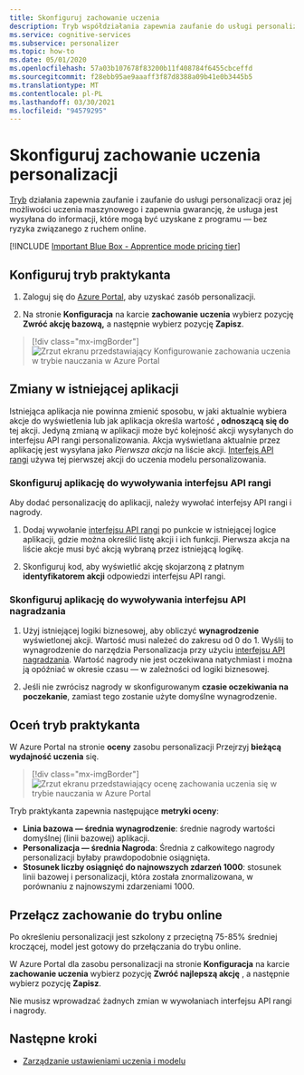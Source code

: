 ```yaml
---
title: Skonfiguruj zachowanie uczenia
description: Tryb współdziałania zapewnia zaufanie do usługi personalizowania i jej możliwości uczenia maszynowego, a także udostępnia metryki, z którymi usługa jest wysyłana — bez ryzyka związanego z ruchem online.
ms.service: cognitive-services
ms.subservice: personalizer
ms.topic: how-to
ms.date: 05/01/2020
ms.openlocfilehash: 57a03b107678f83200b11f408784f6455cbceffd
ms.sourcegitcommit: f28ebb95ae9aaaff3f87d8388a09b41e0b3445b5
ms.translationtype: MT
ms.contentlocale: pl-PL
ms.lasthandoff: 03/30/2021
ms.locfileid: "94579295"
---
```

# <a name="configure-the-personalizer-learning-behavior"></a>Skonfiguruj zachowanie uczenia personalizacji

[Tryb](concept-apprentice-mode.md) działania zapewnia zaufanie i zaufanie do usługi personalizacji oraz jej możliwości uczenia maszynowego i zapewnia gwarancję, że usługa jest wysyłana do informacji, które mogą być uzyskane z programu — bez ryzyka związanego z ruchem online.

[!INCLUDE [Important Blue Box - Apprentice mode pricing tier](./includes/important-apprentice-mode.md)]

## <a name="configure-apprentice-mode"></a>Konfiguruj tryb praktykanta

1. Zaloguj się do [Azure Portal](https://portal.azure.com), aby uzyskać zasób personalizacji.

1. Na stronie **Konfiguracja** na karcie **zachowanie uczenia** wybierz pozycję **Zwróć akcję bazową,** a następnie wybierz pozycję **Zapisz**.

> [!div class="mx-imgBorder"]
> ![Zrzut ekranu przedstawiający Konfigurowanie zachowania uczenia w trybie nauczania w Azure Portal](media/settings/configure-learning-behavior-azure-portal.png)

## <a name="changes-to-the-existing-application"></a>Zmiany w istniejącej aplikacji

Istniejąca aplikacja nie powinna zmienić sposobu, w jaki aktualnie wybiera akcje do wyświetlenia lub jak aplikacja określa wartość **, odnoszącą się do** tej akcji. Jedyną zmianą w aplikacji może być kolejność akcji wysyłanych do interfejsu API rangi personalizowania. Akcja wyświetlana aktualnie przez aplikację jest wysyłana jako _Pierwsza akcja_ na liście akcji. [Interfejs API rangi](https://westus2.dev.cognitive.microsoft.com/docs/services/personalizer-api/operations/Rank) używa tej pierwszej akcji do uczenia modelu personalizowania.

### <a name="configure-your-application-to-call-the-rank-api"></a>Skonfiguruj aplikację do wywoływania interfejsu API rangi

Aby dodać personalizację do aplikacji, należy wywołać interfejsy API rangi i nagrody.

1. Dodaj wywołanie [interfejsu API rangi](https://westus2.dev.cognitive.microsoft.com/docs/services/personalizer-api/operations/Rank) po punkcie w istniejącej logice aplikacji, gdzie można określić listę akcji i ich funkcji. Pierwsza akcja na liście akcje musi być akcją wybraną przez istniejącą logikę.

1. Skonfiguruj kod, aby wyświetlić akcję skojarzoną z płatnym **identyfikatorem akcji** odpowiedzi interfejsu API rangi.

### <a name="configure-your-application-to-call-reward-api"></a>Skonfiguruj aplikację do wywoływania interfejsu API nagradzania

1. Użyj istniejącej logiki biznesowej, aby obliczyć **wynagrodzenie** wyświetlonej akcji. Wartość musi należeć do zakresu od 0 do 1. Wyślij to wynagrodzenie do narzędzia Personalizacja przy użyciu [interfejsu API nagradzania](https://westus2.dev.cognitive.microsoft.com/docs/services/personalizer-api/operations/Reward). Wartość nagrody nie jest oczekiwana natychmiast i można ją opóźniać w okresie czasu — w zależności od logiki biznesowej.

1. Jeśli nie zwrócisz nagrody w skonfigurowanym **czasie oczekiwania na poczekanie**, zamiast tego zostanie użyte domyślne wynagrodzenie.

## <a name="evaluate-apprentice-mode"></a>Oceń tryb praktykanta

W Azure Portal na stronie **oceny** zasobu personalizacji Przejrzyj **bieżącą wydajność uczenia** się.

> [!div class="mx-imgBorder"]
> ![Zrzut ekranu przedstawiający ocenę zachowania uczenia się w trybie nauczania w Azure Portal](media/settings/evaluate-apprentice-mode.png)

Tryb praktykanta zapewnia następujące **metryki oceny**:
* **Linia bazowa — średnia wynagrodzenie**: średnie nagrody wartości domyślnej (linii bazowej) aplikacji.
* **Personalizacja — średnia Nagroda**: Średnia z całkowitego nagrody personalizacji byłaby prawdopodobnie osiągnięta.
* **Stosunek liczby osiągnięć do najnowszych zdarzeń 1000**: stosunek linii bazowej i personalizacji, która została znormalizowana, w porównaniu z najnowszymi zdarzeniami 1000.

## <a name="switch-behavior-to-online-mode"></a>Przełącz zachowanie do trybu online

Po określeniu personalizacji jest szkolony z przeciętną 75-85% średniej kroczącej, model jest gotowy do przełączania do trybu online.

W Azure Portal dla zasobu personalizacji na stronie **Konfiguracja** na karcie **zachowanie uczenia** wybierz pozycję **Zwróć najlepszą akcję** , a następnie wybierz pozycję **Zapisz**.

Nie musisz wprowadzać żadnych zmian w wywołaniach interfejsu API rangi i nagrody.

## <a name="next-steps"></a>Następne kroki

* [Zarządzanie ustawieniami uczenia i modelu](how-to-manage-model.md)
